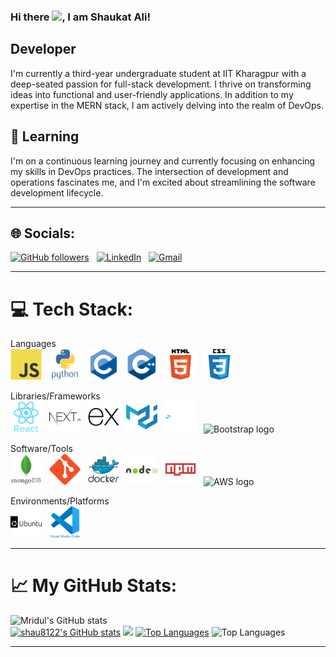 ### Hi there <img src="https://raw.githubusercontent.com/MartinHeinz/MartinHeinz/master/wave.gif" width="30">, I am Shaukat Ali!

## Developer

I'm currently a third-year undergraduate student at IIT Kharagpur with a deep-seated passion for full-stack development. I thrive on transforming ideas into functional and user-friendly applications. In addition to my expertise in the MERN stack, I am actively delving into the realm of DevOps.

## 🌱 Learning

I'm on a continuous learning journey and currently focusing on enhancing my skills in DevOps practices. The intersection of development and operations fascinates me, and I'm excited about streamlining the software development lifecycle.

---

## 🌐 Socials:

[![GitHub followers](https://img.shields.io/github/followers/shau8122?style=social)](https://github.com/shau8122) &nbsp; [![LinkedIn](https://img.shields.io/badge/LinkedIn-0077B5?style=for-the-badge&logo=linkedin&logoColor=white)](https://www.linkedin.com/in/shau8122/) &nbsp; [![Gmail](https://img.shields.io/badge/Gmail-D14836?style=for-the-badge&logo=gmail&logoColor=white)](mailto:shau8122@gmail.com)

---

# 💻 Tech Stack:

Languages  
<img src="https://github.com/devicons/devicon/blob/master/icons/javascript/javascript-original.svg" alt="JavaScript logo" width="50" height="50" /> &nbsp; <img src="https://github.com/devicons/devicon/blob/master/icons/python/python-original-wordmark.svg" alt="Python logo" width="50" height="50" /> &nbsp; <img src="https://github.com/devicons/devicon/blob/master/icons/c/c-original.svg" alt="C logo" width="50" height="50" /> &nbsp; <img src="https://github.com/devicons/devicon/blob/master/icons/cplusplus/cplusplus-original.svg" alt="C++ logo" width="50" height="50" /> &nbsp;  <img src="https://github.com/devicons/devicon/blob/master/icons/html5/html5-original-wordmark.svg" alt="HTML5 logo" width="50" height="50" /> &nbsp; <img src="https://github.com/devicons/devicon/blob/master/icons/css3/css3-original-wordmark.svg" alt="CSS3 logo" width="50" height="50" />


Libraries/Frameworks  
<img src="https://github.com/devicons/devicon/blob/master/icons/react/react-original-wordmark.svg" alt="React logo" width="50" height="50" /> &nbsp; <img src="https://github.com/devicons/devicon/blob/master/icons/nextjs/nextjs-original-wordmark.svg" alt="Pandas logo" width="50" height="50" /> &nbsp;  <img src="https://github.com/devicons/devicon/blob/master/icons/express/express-original.svg" alt="Express logo" width="50" height="50" /> &nbsp;  <img src="https://github.com/devicons/devicon/blob/master/icons/materialui/materialui-original.svg" alt="MUI logo" width="50" height="50" /> &nbsp; 
<img src="https://github.com/devicons/devicon/blob/master/icons/tailwindcss/tailwindcss-original-wordmark.svg" alt="MUI logo" width="50" height="50" /> &nbsp;   <img src="https://cdn.worldvectorlogo.com/logos/bootstrap-4.svg" alt="Bootstrap logo" width="50" height="50" />

Software/Tools  
 <img src="https://github.com/devicons/devicon/blob/master/icons/mongodb/mongodb-original-wordmark.svg" alt="MongoDB logo" width="50" height="50" /> &nbsp; <img src="https://github.com/devicons/devicon/blob/master/icons/git/git-original.svg" alt="Git logo" width="50" height="50" /> &nbsp; <img src="https://github.com/devicons/devicon/blob/master/icons/docker/docker-original-wordmark.svg" alt="Docker logo" width="50" height="50" /> &nbsp; 
 <img src="https://github.com/devicons/devicon/blob/master/icons/nodejs/nodejs-original-wordmark.svg" alt="Node.Js logo" width="50" height="50" /> &nbsp; <img src="https://github.com/devicons/devicon/blob/master/icons/npm/npm-original-wordmark.svg" alt="npm logo" width="50" height="50" /> &nbsp;  <img src="https://cdn.worldvectorlogo.com/logos/aws-2.svg" alt="AWS logo" width="50" height="50" /> &nbsp;

Environments/Platforms  
<img src="https://github.com/devicons/devicon/blob/master/icons/ubuntu/ubuntu-plain-wordmark.svg" alt="Ubuntu logo" width="50" height="50" /> &nbsp; <img src="https://github.com/devicons/devicon/blob/master/icons/vscode/vscode-original-wordmark.svg" alt="Visual Studio Code logo" width="50" height="50" /> &nbsp; 

---

# 📈 My GitHub Stats:

![Mridul's GitHub stats](https://github-readme-stats.vercel.app/api?username=shau8122&hide=contribs&count_private=true&show_icons=true&theme=radical)  
<a href="http://www.github.com/shau8122"><img src="https://github-readme-stats.vercel.app/api?username=shau8122&show_icons=true&hide=&count_private=true&title_color=0891b2&text_color=ffffff&icon_color=0891b2&bg_color=1c1917&hide_border=true&show_icons=true" alt="shau8122's GitHub stats" /></a>
<a href="http://www.github.com/shau8122"><img src="https://github-readme-streak-stats.herokuapp.com/?user=shau8122&stroke=ffffff&background=1c1917&ring=0891b2&fire=0891b2&currStreakNum=ffffff&currStreakLabel=0891b2&sideNums=ffffff&sideLabels=ffffff&dates=ffffff&hide_border=true" /></a>
<a href="https://github.com/shau8122" align="left"><img src="https://github-readme-stats.vercel.app/api/top-langs/?username=shau8122&langs_count=10&title_color=0891b2&text_color=ffffff&icon_color=0891b2&bg_color=1c1917&hide_border=true&locale=en&custom_title=Top%20%Languages" alt="Top Languages" /></a>
![Top Languages](https://github-readme-stats.vercel.app/api/top-langs/?username=shau8122&theme=radical&hide=jupyter%20notebook&langs_count=6&layout=compact)


---

